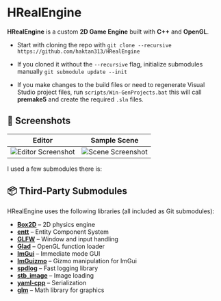 # HRealEngine

**HRealEngine** is a custom **2D Game Engine** built with **C++** and **OpenGL**.

- Start with cloning the repo with `git clone --recursive https://github.com/haktan313/HRealEngine`

- If you cloned it without the `--recursive` flag, initialize submodules manually `git submodule update --init`

- If you make changes to the build files or need to regenerate Visual Studio project files, run `scripts/Win-GenProjects.bat` this will call **premake5** and create the required `.sln` files.

## 📸 Screenshots
| Editor | Sample Scene |
|--------|-------------|
| ![Editor Screenshot](https://github.com/user-attachments/assets/db5d561c-ae5e-4dee-8438-a36c4970f981) | ![Scene Screenshot](https://github.com/user-attachments/assets/11c43985-ec0e-4c48-8372-daf0f393670a) |

I used a few submodules there is:

## 📦 Third-Party Submodules

HRealEngine uses the following libraries (all included as Git submodules):

- **[Box2D](https://github.com/erincatto/box2d)** – 2D physics engine
- **[entt](https://github.com/skypjack/entt)** – Entity Component System
- **[GLFW](https://github.com/glfw/glfw)** – Window and input handling
- **[Glad](https://github.com/Dav1dde/glad)** – OpenGL function loader
- **[ImGui](https://github.com/ocornut/imgui)** – Immediate mode GUI
- **[ImGuizmo](https://github.com/CedricGuillemet/ImGuizmo)** – Gizmo manipulation for ImGui
- **[spdlog](https://github.com/gabime/spdlog)** – Fast logging library
- **[stb_image](https://github.com/nothings/stb)** – Image loading
- **[yaml-cpp](https://github.com/jbeder/yaml-cpp)** – Serialization
- **[glm](https://github.com/g-truc/glm)** – Math library for graphics
